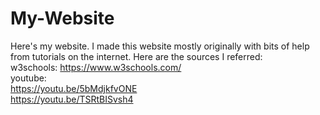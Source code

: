 # My-Website
Here's my website.
I made this website mostly originally with bits of help from tutorials on the internet.
Here are the sources I referred:  
w3schools:  https://www.w3schools.com/  
youtube:  
https://youtu.be/5bMdjkfvONE  
https://youtu.be/TSRtBISvsh4
